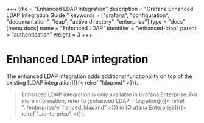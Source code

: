 +++
title = "Enhanced LDAP Integration"
description = "Grafana Enhanced LDAP Integration Guide "
keywords = ["grafana", "configuration", "documentation", "ldap", "active directory", "enterprise"]
type = "docs"
[menu.docs]
name = "Enhanced LDAP"
identifier = "enhanced-ldap"
parent = "authentication"
weight = 3
+++

# Enhanced LDAP integration

The enhanced LDAP integration adds additional functionality on top of the existing [LDAP integration]({{< relref "ldap.md" >}}).

> Enhanced LDAP integration is only available in Grafana Enterprise. For more information, refer to [Enhanced LDAP integration]({{< relref "../enterprise/enhanced_ldap.md" >}}) in [Grafana Enterprise]({{< relref "../enterprise" >}}).
